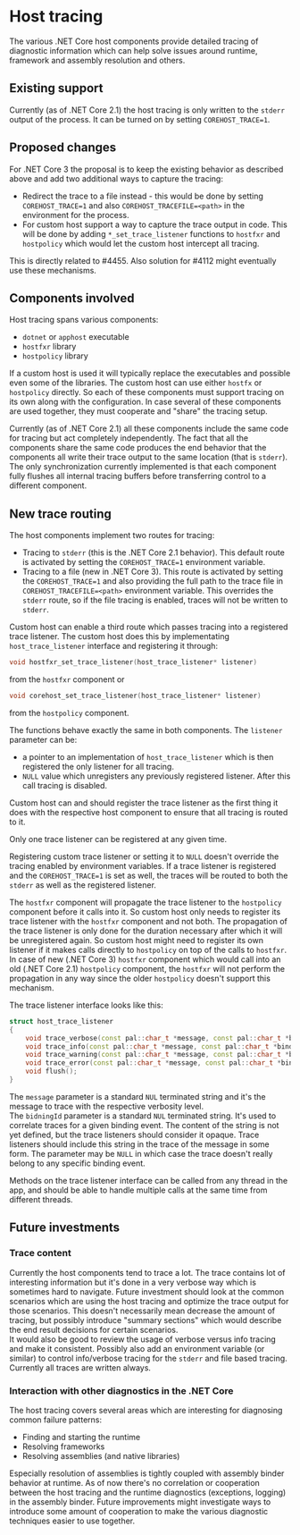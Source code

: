 # Host tracing

The various .NET Core host components provide detailed tracing of diagnostic information which can help solve issues around runtime, framework and assembly resolution and others.  

## Existing support
Currently (as of .NET Core 2.1) the host tracing is only written to the `stderr` output of the process. It can be turned on by setting `COREHOST_TRACE=1`.

## Proposed changes
For .NET Core 3 the proposal is to keep the existing behavior as described above and add two additional ways to capture the tracing:
* Redirect the trace to a file instead - this would be done by setting `COREHOST_TRACE=1` and also `COREHOST_TRACEFILE=<path>` in the environment for the process.
* For custom host support a way to capture the trace output in code. This will be done by adding `*_set_trace_listener` functions to `hostfxr` and `hostpolicy` which would let the custom host intercept all tracing.

This is directly related to #4455.
Also solution for #4112 might eventually use these mechanisms.

## Components involved
Host tracing spans various components:
* `dotnet` or `apphost` executable
* `hostfxr` library
* `hostpolicy` library

If a custom host is used it will typically replace the executables and possible even some of the libraries. The custom host can use either `hostfx` or `hostpolicy` directly. So each of these components must support tracing on its own along with the configuration. In case several of these components are used together, they must cooperate and "share" the tracing setup.

Currently (as of .NET Core 2.1) all these components include the same code for tracing but act completely independently. The fact that all the components share the same code produces the end behavior that the components all write their trace output to the same location (that is `stderr`). The only synchronization currently implemented is that each component fully flushes all internal tracing buffers before transferring control to a different component.

## New trace routing
The host components implement two routes for tracing:
* Tracing to `stderr` (this is the .NET Core 2.1 behavior). This default route is activated by setting the `COREHOST_TRACE=1` environment variable.
* Tracing to a file (new in .NET Core 3). This route is activated by setting the `COREHOST_TRACE=1` and also providing the full path to the trace file in `COREHOST_TRACEFILE=<path>` environment variable. This overrides the `stderr` route, so if the file tracing is enabled, traces will not be written to `stderr`.

Custom host can enable a third route which passes tracing into a registered trace listener. The custom host does this by implementating `host_trace_listener` interface and registering it through:
``` C++
void hostfxr_set_trace_listener(host_trace_listener* listener)
```
from the `hostfxr` component or
``` C++
void corehost_set_trace_listener(host_trace_listener* listener)
```
from the `hostpolicy` component.

The functions behave exactly the same in both components. The `listener` parameter can be:
* a pointer to an implementation of `host_trace_listener` which is then registered the only listener for all tracing.
* `NULL` value which unregisters any previously registered listener. After this call tracing is disabled.

Custom host can and should register the trace listener as the first thing it does with the respective host component to ensure that all tracing is routed to it.  

Only one trace listener can be registered at any given time.  

Registering custom trace listener or setting it to `NULL` doesn't override the tracing enabled by environment variables. If a trace listener is registered and the `COREHOST_TRACE=1` is set as well, the traces will be routed to both the `stderr` as well as the registered listener.

The `hostfxr` component will propagate the trace listener to the `hostpolicy` component before it calls into it. So custom host only needs to register its trace listener with the `hostfxr` component and not both. The propagation of the trace listener is only done for the duration necessary after which it will be unregistered again. So custom host might need to register its own listener if it makes calls directly to `hostpolicy` on top of the calls to `hostfxr`.  
In case of new (.NET Core 3) `hostfxr` component which would call into an old (.NET Core 2.1) `hostpolicy` component, the `hostfxr` will not perform the propagation in any way since the older `hostpolicy` doesn't support this mechanism.

The trace listener interface looks like this:
``` C++
struct host_trace_listener
{
    void trace_verbose(const pal::char_t *message, const pal::char_t *bindingId);
    void trace_info(const pal::char_t *message, const pal::char_t *bindingId);
    void trace_warning(const pal::char_t *message, const pal::char_t *bindingId);
    void trace_error(const pal::char_t *message, const pal::char_t *bindingId);
    void flush();
}
```

The `message` parameter is a standard `NUL` terminated string and it's the message to trace with the respective verbosity level.  
The `bidningId` parameter is a standard `NUL` terminated string. It's used to correlate traces for a given binding event. The content of the string is not yet defined, but the trace listeners should consider it opaque. Trace listeners should include this string in the trace of the message in some form. The parameter may be `NULL` in which case the trace doesn't really belong to any specific binding event.

Methods on the trace listener interface can be called from any thread in the app, and should be able to handle multiple calls at the same time from different threads.

## Future investments
### Trace content
Currently the host components tend to trace a lot. The trace contains lot of interesting information but it's done in a very verbose way which is sometimes hard to navigate. Future investment should look at the common scenarios which are using the host tracing and optimize the trace output for those scenarios. This doesn't necessarily mean decrease the amount of tracing, but possibly introduce "summary sections" which would describe the end result decisions for certain scenarios.  
It would also be good to review the usage of verbose versus info tracing and make it consistent. Possibly also add an environment variable (or similar) to control info/verbose tracing for the `stderr` and file based tracing. Currently all traces are written always.

### Interaction with other diagnostics in the .NET Core
The host tracing covers several areas which are interesting for diagnosing common failure patterns:
* Finding and starting the runtime
* Resolving frameworks
* Resolving assemblies (and native libraries)

Especially resolution of assemblies is tightly coupled with assembly binder behavior at runtime. As of now there's no correlation or cooperation between the host tracing and the runtime diagnostics (exceptions, logging) in the assembly binder. Future improvements might investigate ways to introduce some amount of cooperation to make the various diagnostic techniques easier to use together.